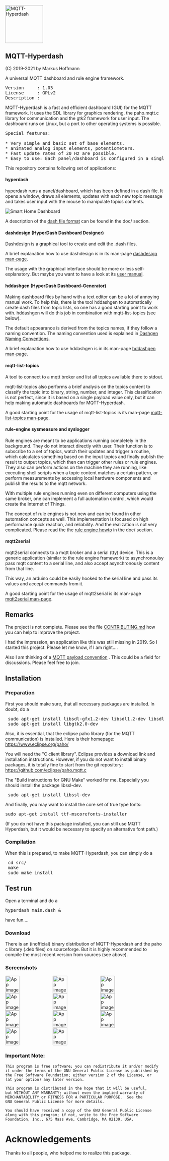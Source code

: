 <img alt="MQTT-Hyperdash" src="icons/MQTT-Hyperdash-logo.png" width="120" />

## MQTT-Hyperdash

(C) 2019-2021 by Markus Hoffmann

A universal MQTT dashboard and rule engine framework.

<pre>
Version     : 1.03
License     : GPLv2
Description :
</pre>

MQTT-Hyperdash is a fast and efficient dashboard (GUI) for the MQTT framework. 
It uses the SDL library for graphics rendering, the paho.mqtt.c library for 
communication and the gtk2 framework for user input. 
The dashboard runs on Linux, but a port to other operating systems is possible. 

<pre>
Special features:

* Very simple and basic set of base elements. 
* animated analog input elements, potentiometers.
* Fast update rates of 20 Hz are possible.
* Easy to use: Each panel/dashboard is configured in a single .dash file.
</pre>

This repository contains following set of applications: 

#### hyperdash 

hyperdash runs a panel/dashboard, which has been defined in a dash file. It
opens a window, draws all elements, updates with each new topic message and 
takes user input with the mouse to manipulate topics contents. 

![Smart Home Dashboard](screenshots/Haussteuerung.png)

A description of the [dash file format](doc/MQTT-Hyperdash-file-format.md) can
be found in the doc/ section.

#### dashdesign (HyperDash Dashboard Designer)

Dashdesign is a graphical tool to create and edit the .dash files. 

A brief explanation how to use dashdesign is in its man-page 
[dashdesign man-page](src/dashdesign.1).

The usage with the graphical interface should be more or less self-explanatory. 
But maybe you want to have a look at its 
[user manual](doc/MQTT-dashdesign-user-manual.md).


#### hddashgen (HyperDash Dashboard-Generator)

Making dashboard files by hand with a text editor can be a lot of annoying 
manual work. To help this, there is the tool hddashgen to automatically create
dash files from topic lists, so one has a good starting point to work with.
hddashgen will do this job in combination with mqtt-list-topics (see below).

The default appearance is derived from the topics names, if they follow a
naming convention. The naming convention used is explained in 
[Dashgen Naming Conventions](doc/MQTT-dashgen-naming-conventions.md).

A brief explanation how to use hddashgen is in its man-page 
[hddashgen man-page](src/hddashgen.1).


#### mqtt-list-topics

A tool to connect to a mqtt broker and list all topics available there to 
stdout. 

mqtt-list-topics also performs a brief analysis on the topics content to 
classify the topic into binary, string, number, and integer. This 
classification is not perfect, since it is based on a single payload value only, 
but it can help making automatic dashboards for MQTT-Hyperdash. 

A good starting point for the usage of mqtt-list-topics is its man-page 
[mqtt-list-topics man-page](src/mqtt-list-topics.1).

#### rule-engine sysmeasure and syslogger

Rule engines are meant to be applications running completely in the background. 
They do not interact directly with user. Their function is to subscribe to a 
set of topics, watch their updates and trigger a routine, which calculates 
something based on the input topics and finally publish the result to output
topics, which then can trigger other rules or rule engines. They also can
perform actions on the machine they are running, like executing shell scripts
when a topic content matches a certain pattern, or perform measurements by
accessing local hardware components and publish the results to the mqtt network.

With multiple rule engines running even on different computers using the same
broker, one can implement a full automation control, which would create the
Internet of Things. 

The concept of rule engines is not new and can be found in other automation
concepts as well. This  implementation is focused on high performance quick
reaction, and reliability. And the realization is not very complicated. Please
read the the [rule engine howto](doc/MQTT-rule-engine-howto.md) in
the doc/ section.

#### mqtt2serial

mqtt2serial connects to a mqtt broker and a serial (tty) device. This is
a generic application (similar to the rule engine framework) to asynchronoulsy 
pass mqtt content to a serial line, and also accept asynchronously content from 
that line.

This way, an arduino could be easily hooked to the serial line and pass its
values and accept commands from it.

A good starting point for the usage of mqtt2serial is its man-page 
[mqtt2serial man-page](src/mqtt2serial.1).

## Remarks

The project is not complete. Please see the file 
[CONTRIBUTING.md](CONTRIBUTING.md) how you can help to improve the project. 

I had the impression, an application like this was still missing in 2019. 
So I started this project. Please let me know, if I am right....

Also I am thinking of a
[MQTT payload convention](doc/MQTT-Hyperdash-payload-conventions.md)
. This could be a field for discussions. Please feel free to join.


## Installation

### Preparation

First you should make sure, that all necessary packages are installed. 
In doubt, do a 

<pre>
 sudo apt-get install libsdl-gfx1.2-dev libsdl1.2-dev libsdl-ttf2.0-dev
 sudo apt-get install libgtk2.0-dev 
</pre>

Also, it is essential, that the eclipse paho library 
(for the MQTT communication) is installed. 
Here is their homepage: https://www.eclipse.org/paho/

You will need the "C client library". Eclipse provides a download link
and installation instructions. However, if you do not want to install
binary packages, it is totally fine to start from the git repository:
https://github.com/eclipse/paho.mqtt.c

The "Build instructions for GNU Make" worked for me. Especially you should 
install the package libssl-dev.

<pre>
 sudo apt-get install libssl-dev
</pre>
 
And finally, you may want to install the core set of true type fonts:

<pre>
sudo apt-get install ttf-mscorefonts-installer
</pre>

(If you do not have this package installed, you can still use MQTT Hyperdash, 
but it would be necessary to specify an alternative font path.)

### Compilation

When this is prepared, to make MQTT-Hyperdash, 
you can simply do a 

<pre>
 cd src/
 make
 sudo make install
</pre>

## Test run

Open a terminal and do a 

<pre>
hyperdash main.dash &
</pre>

have fun....


### Download

There is an (inofficial) binary distribution of MQTT-Hyperdash and the 
paho c library (.deb files) on sourceforge. But it is highly recommended 
to compile the most recent version from sources (see above). 


### Screenshots

<div style="display:flex;">
<img alt="App image" src="screenshots/sysmeasure.png" width="30%">
<img alt="App image" src="screenshots/plottest.png" width="30%">
<img alt="App image" src="screenshots/metertest.png" width="30%">
</div>
<div style="display:flex;">
<img alt="App image" src="screenshots/main.png" width="30%">
<img alt="App image" src="screenshots/input.png" width="30%">
<img alt="App image" src="screenshots/hddashgen.png" width="30%">
</div>
<div style="display:flex;">
<img alt="App image" src="screenshots/feinstaub.png" width="30%">
<img alt="App image" src="screenshots/dashdesign.png" width="30%">
<img alt="App image" src="screenshots/buttontest.png" width="30%">
</div>
<div style="display:flex;">
<img alt="App image" src="screenshots/Solar.png" width="30%">
<img alt="App image" src="screenshots/Haussteuerung.png" width="30%">
</div>

### Important Note:

    This program is free software; you can redistribute it and/or modify
    it under the terms of the GNU General Public License as published by
    the Free Software Foundation; either version 2 of the License, or
    (at your option) any later version.

    This program is distributed in the hope that it will be useful,
    but WITHOUT ANY WARRANTY; without even the implied warranty of
    MERCHANTABILITY or FITNESS FOR A PARTICULAR PURPOSE.  See the
    GNU General Public License for more details.

    You should have received a copy of the GNU General Public License
    along with this program; if not, write to the Free Software
    Foundation, Inc., 675 Mass Ave, Cambridge, MA 02139, USA.



Acknowledgements
================

Thanks to all people, who helped me to realize this package.
